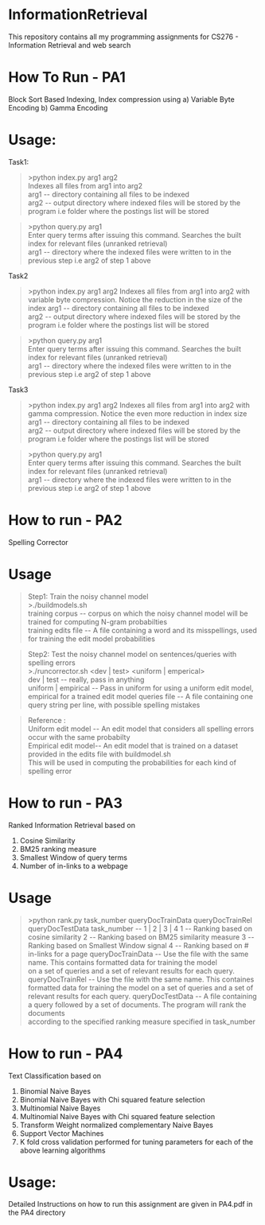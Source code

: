 InformationRetrieval
====================

This repository contains all my programming assignments for CS276 - Information Retrieval and web search

How To Run - PA1
===========

Block Sort Based Indexing, Index compression using a) Variable Byte Encoding b) Gamma Encoding

Usage:
======

Task1: 

> \>python index.py arg1 arg2  
Indexes all files from arg1 into arg2  
arg1 -- directory containing all files to be indexed  
arg2 -- output directory where indexed files will be stored by the program i.e folder where the postings list will be stored

> \>python query.py arg1  
Enter query terms after issuing this command. Searches the built index for relevant files (unranked retrieval)  
arg1 -- directory where the indexed files were written to in the previous step i.e arg2 of step 1 above  

Task2

> \>python index.py arg1 arg2
Indexes all files from arg1 into arg2 with variable byte compression. Notice the reduction in the size of the index
arg1 -- directory containing all files to be indexed  
arg2 -- output directory where indexed files will be stored by the program i.e folder where the postings list will be stored

> \>python query.py arg1  
Enter query terms after issuing this command. Searches the built index for relevant files (unranked retrieval)  
arg1 -- directory where the indexed files were written to in the previous step i.e arg2 of step 1 above  

Task3

> \>python index.py arg1 arg2
Indexes all files from arg1 into arg2 with gamma compression. Notice the even more reduction in index size
arg1 -- directory containing all files to be indexed  
arg2 -- output directory where indexed files will be stored by the program i.e folder where the postings list will be stored

> \>python query.py arg1  
Enter query terms after issuing this command. Searches the built index for relevant files (unranked retrieval)  
arg1 -- directory where the indexed files were written to in the previous step i.e arg2 of step 1 above  

How to run - PA2
=================

Spelling Corrector

Usage
======

> Step1: Train the noisy channel model  
\>./buildmodels.sh <training corpus> <training edits file>  
training corpus     -- corpus on which the noisy channel model will be trained for computing N-gram probabilties  
training edits file -- A file containing a word and its misspellings, used for training the edit model probabilities  

> Step2: Test the noisy channel model on sentences/queries with spelling errors  
\>./runcorrector.sh <dev | test> <uniform | emperical> <queries file>  
dev | test          -- really, pass in anything  
uniform | empirical -- Pass in uniform for using a uniform edit model, empirical for a trained edit model
queries file        -- A file containing one query string per line, with possible spelling mistakes

> Reference :  
Uniform edit model  -- An edit model that considers all spelling errors occur with the same probabilty  
Empirical edit model-- An edit model that is trained on a dataset provided in the edits file with buildmodel.sh  
                       This will be used in computing the probabilities for each kind of spelling error  
                       
How to run - PA3
=================

Ranked Information Retrieval based on  
1) Cosine Similarity  
2) BM25 ranking measure  
3) Smallest Window of query terms  
4) Number of in-links to a webpage  

Usage
======

> \>python rank.py task_number queryDocTrainData queryDocTrainRel queryDocTestData
task_number   -- 1 | 2 | 3 | 4
              1 -- Ranking based on cosine similarity
              2 -- Ranking based on BM25 similarity measure
              3 -- Ranking based on Smallest Window signal
              4 -- Ranking based on # in-links for a page
queryDocTrainData -- Use the file with the same name. This contains formatted data for training the model  
                     on a set of queries and a set of relevant results for each query.
queryDocTrainRel -- Use the file with the same name. This containes formatted data for training the model
                    on a set of queries and a set of relevant results for each query.
queryDocTestData -- A file containing a query followed by a set of documents. The program will rank the documents  
                    according to the specified ranking measure specified in task_number
                    
How to run - PA4
=================

Text Classification based on  
1) Binomial Naive Bayes  
2) Binomial Naive Bayes with Chi squared feature selection  
3) Multinomial Naive Bayes  
4) Multinomial Naive Bayes with Chi squared feature selection
5) Transform Weight normalized complementary Naive Bayes
6) Support Vector Machines
7) K fold cross validation performed for tuning parameters for each of the above learning algorithms

Usage:
=======

Detailed Instructions on how to run this assignment are given in PA4.pdf in the PA4 directory



                    